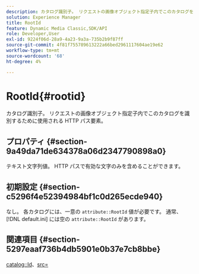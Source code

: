 ```yaml
---
description: カタログ識別子。 リクエストの画像オブジェクト指定子内でこのカタログを識別するために使用される HTTP パス要素。
solution: Experience Manager
title: RootId
feature: Dynamic Media Classic,SDK/API
role: Developer,User
exl-id: 9224f06d-28a9-4a23-9a3a-735b2b9f87ff
source-git-commit: 4f81f755789613222a66bed2961117604ae19e62
workflow-type: tm+mt
source-wordcount: '68'
ht-degree: 4%

---
```


# RootId{#rootid}

カタログ識別子。 リクエストの画像オブジェクト指定子内でこのカタログを識別するために使用される HTTP パス要素。

## プロパティ {#section-9a49da71de634378a06d2347790898a0}

テキスト文字列値。 HTTP パスで有効な文字のみを含めることができます。

## 初期設定 {#section-c5296f4e52394984bf1c0d265ecde940}

なし。 各カタログには、一意の `attribute::RootId` 値が必要です。 通常、[!DNL default.ini] には空の `attribute::RootId` があります。

## 関連項目 {#section-5297eaaf736b4db5901e0b37e7cb8bbe}

[catalog::Id](/help/aem-is-ir-api/is-api/image-catalog/image-serving-api-ref/c-image-catalog-reference/c-image-svg-data-reference/c-image-data-reference/r-id-cat.md)、[src=](../../../../../is-api/http-ref/image-serving-api-ref/c-http-protocol-reference/c-command-reference/r-src.md#reference-f6506637778c4c69bf106a7924a91ab1)
